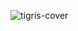 ![tigris-cover](https://github.com/joshxfi/tigris/assets/69457996/1372a41e-84f6-402e-969a-77859c4d0bb8)
